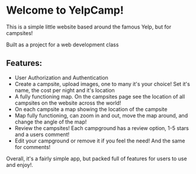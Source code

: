 # Welcome to YelpCamp!

This is a simple little website based around the famous Yelp, but for campsites!

Built as a project for a web development class

## Features:

- User Authorization and Authentication
- Create a campsite, upload images, one to many it's your choice! Set it's name, the cost per night and it's location
- A fully functioning map. On the campsites page see the location of all campsites on the website across the world!
- On each campsite a map showing the location of the campsite
- Map fully functioning, can zoom in and out, move the map around, and change the angle of the map!
- Review the campsites! Each campground has a review option, 1-5 stars and a users comment!
- Edit your campground or remove it if you feel the need! And the same for comments!

Overall, it's a fairly simple app, but packed full of features for users to use and enjoy!.